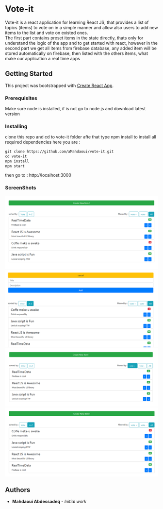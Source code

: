 # Vote-it

Vote-it is a react application for learning React JS, that provides a list of topics (items) to vote on in a simple manner and allow also users to add new items to the list and vote on existed ones.  
The first part contains preset items in the state directly, thats only for understand the logic of the app and to get started with react, however in the second part we get all items from firebase database, any added item will be stored automatically on firebase, then listed with the others items, what make our application a real time apps

## Getting Started

This project was bootstrapped with [Create React App](https://github.com/facebookincubator/create-react-app). 

### Prerequisites

Make sure node is installed, if is not go to node js and download latest version
 
### Installing

clone this repo and cd to vote-it folder
afte that type npm install to install all required dependencies
here you are : 
``` 
git clone https://github.com/aMahdaoui/vote-it.git 
cd vote-it
npm install 
npm start
```
then go to : http://localhost:3000

### ScreenShots

![alt all items list](src/images/allItems.PNG) 
![alt create new item](src/images/createNewItem.PNG) 
![alt items filtred by vote +](src/images/itemsByVote+.PNG) 
![alt item sorted by title A-Z](src/images/itemsSortedByTitle.PNG) 

## Authors

* **Mahdaoui Abdessadeq** - *Initial work*  
  
